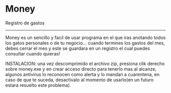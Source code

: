 # Money
Registro de gastos

***************************************************************

Money es un sencillo y facil de usar programa en el que iras anotando todos los gatos personales o de tu negocio... cuando termines los gastos del mes, debes cerrar el mes y este se guardara en un registro el cual puedes consultar cuando quieras!

INSTALACION: una vez descomprimido el archivo zip, presiona clik derecho sobre money.exe y en crear acceso directo para tenerlo mas al alcanze, algunos antivirus lo reconocen como alerta y lo mandan a cuarentena, en caso de que te suceda, desactivalo al momento de usarlo(en un futuro estara resuelto este problema). 
